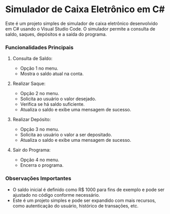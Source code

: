 # Simulador de Caixa Eletrônico em C#

Este é um projeto simples de simulador de caixa eletrônico desenvolvido em C# usando o Visual Studio Code. O simulador permite a consulta de saldo, saques, depósitos e a saída do programa.


### Funcionalidades Principais

1. Consulta de Saldo:
   - Opção 1 no menu.
   - Mostra o saldo atual na conta.

2. Realizar Saque:
   - Opção 2 no menu.
   - Solicita ao usuário o valor desejado.
   - Verifica se há saldo suficiente.
   - Atualiza o saldo e exibe uma mensagem de sucesso.

3. Realizar Depósito:
   - Opção 3 no menu.
   - Solicita ao usuário o valor a ser depositado.
   - Atualiza o saldo e exibe uma mensagem de sucesso.

4. Sair do Programa:
   - Opção 4 no menu.
   - Encerra o programa.

### Observações Importantes

- O saldo inicial é definido como R$ 1000 para fins de exemplo e pode ser ajustado no código conforme necessário.
- Este é um projeto simples e pode ser expandido com mais recursos, como autenticação do usuário, histórico de transações, etc.

